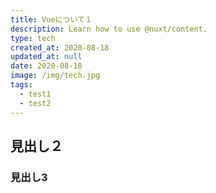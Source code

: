 ```yaml
---
title: Vueについて１
description: Learn how to use @nuxt/content.
type: tech
created_at: 2020-08-18
updated_at: null
date: 2020-08-18
image: /img/tech.jpg
tags:
  - test1
  - test2
---
```


## 見出し２
### 見出し3
